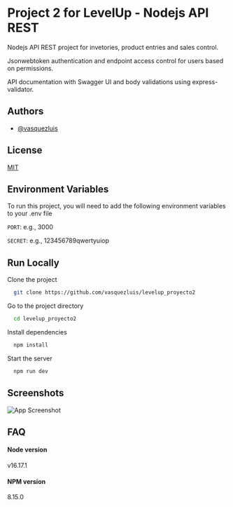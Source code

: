 
# Project 2 for LevelUp - Nodejs API REST

Nodejs API REST project for invetories, product entries and sales control.

Jsonwebtoken authentication and endpoint access control for users based on permissions.

API documentation with Swagger UI and body validations using express-validator.


## Authors

- [@vasquezluis](https://www.github.com/vasquezluis)


## License

[MIT](https://choosealicense.com/licenses/mit/)


## Environment Variables

To run this project, you will need to add the following environment variables to your .env file

`PORT`: e.g., 3000

`SECRET`: <secret for jsonwebtoken> e.g., 123456789qwertyuiop


## Run Locally

Clone the project

```bash
  git clone https://github.com/vasquezluis/levelup_proyecto2
```

Go to the project directory

```bash
  cd levelup_proyecto2
```

Install dependencies

```bash
  npm install
```

Start the server

```bash
  npm run dev
```


## Screenshots

![App Screenshot](https://res.cloudinary.com/dh01roref/image/upload/v1675180410/samples/projects/project2LU-api-docs_yvhppm.png)


## FAQ

#### Node version

v16.17.1

#### NPM version

8.15.0

